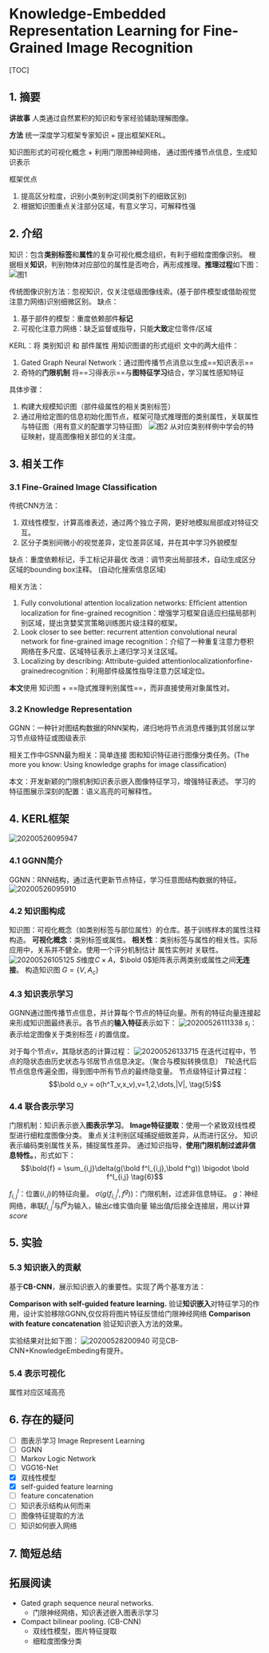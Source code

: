# Knowledge-Embedded Representation Learning for Fine-Grained Image Recognition

[TOC]

## 1. 摘要

**讲故事** 人类通过自然累积的知识和专家经验辅助理解图像。

**方法** 统一深度学习框架专家知识 + 提出框架KERL。

知识图形式的可视化概念 + 利用门限图神经网络， 通过图传播节点信息，生成知识表示

框架优点

1. 提高区分粒度，识别小类别判定(同类别下的细致区别)
2. 根据知识图重点关注部分区域，有意义学习，可解释性强

## 2. 介绍

知识：包含**类别标签**和**属性**的复杂可视化概念组织，有利于细粒度图像识别。
根据相关**知识**，判别物体对应部位的属性是否吻合，再形成推理。**推理过程**如下图：
![图1](https://raw.githubusercontent.com/bysen32/PicGo/master/Snipaste_2020-05-25_10-05-42.jpg)

传统图像识别方法：忽视知识，仅关注低级图像线索。(基于部件模型或借助视觉注意力网络)识别细微区别。
缺点：

1. 基于部件的模型：重度依赖部件**标记**
2. 可视化注意力网络：缺乏监督或指导，只能**大致**定位零件/区域

KERL：将 类别知识 和 部件属性 用知识图谱的形式组织
文中的两大组件：

1. Gated Graph Neural Network：通过图传播节点消息以生成==知识表示==
2. 奇特的**门限机制** 将==习得表示==与**图特征学习**结合，学习属性感知特征

具体步骤：

1. 构建大规模知识图（部件级属性的相关类别标签）
2. 通过用给定图的信息初始化图节点，框架可隐式推理图的类别属性，关联属性与特征图（用有意义的配置学习特征图）
![图2](https://raw.githubusercontent.com/bysen32/PicGo/master/Snipaste_2020-05-25_13-48-51.jpg)
从对应类别样例中学会的特征映射，提高图像相关部位的关注度。

## 3. 相关工作

### 3.1 Fine-Grained Image Classification

传统CNN方法：

1. 双线性模型，计算高维表述，通过两个独立子网，更好地模拟局部成对特征交互。
2. 区分子类别间微小的视觉差异，定位差异区域，并在其中学习外貌模型

缺点：重度依赖标记，手工标记非最优
改进：调节突出局部技术，自动生成区分区域的bounding box注释。 (自动化搜索信息区域)

相关方法：

1. Fully convolutional attention localization networks: Efﬁcient attention localization for ﬁne-grained recognition：增强学习框架自适应扫描局部判别区域，提出贪婪奖赏策略训练图片级注释的框架。
2. Look closer to see better: recurrent attention convolutional neural network for ﬁne-grained image recognition：介绍了一种重复注意力卷积网络在多尺度、区域特征表示上递归学习关注区域。
3. Localizing by describing: Attribute-guided attentionlocalizationforﬁne-grainedrecognition：利用部件级属性指导注意力区域定位。

**本文**使用 知识图 + ==隐式推理判别属性==，而非直接使用对象属性对。

### 3.2 Knowledge Representation

GGNN：一种针对图结构数据的RNN架构，递归地将节点消息传播到其邻居以学习节点级特征或图级表示

相关工作中GSNN最为相关：简单连接 图和知识特征进行图像分类任务。(The more you know: Using knowledge graphs for image classiﬁcation)

本文：开发新颖的门限机制知识表示嵌入图像特征学习，增强特征表述。
学习的特征图展示深刻的配置：语义高亮的可解释性。

## 4. KERL框架

![20200526095947](https://raw.githubusercontent.com/bysen32/PicGo/master/20200526095947.png)

### 4.1 GGNN简介

GGNN：RNN结构，通过迭代更新节点特征，学习任意图结构数据的特征。
![20200526095910](https://raw.githubusercontent.com/bysen32/PicGo/master/20200526095910.png)

### 4.2 知识图构成

知识图：可视化概念（如类别标签与部位属性）的仓库。基于训练样本的属性注释构造。
**可视化概念**：类别标签或属性。
**相关性**：类别标签与属性的相关性。实际应用中，关系并不健全。使用一个评分机制估计 属性实例对 关联性。
![20200526105125](https://raw.githubusercontent.com/bysen32/PicGo/master/20200526105125.png)
$S$维度$C \times A$，$\bold 0$矩阵表示两类别或属性之间**无连接**。
构造知识图 $G = \{V, A_c\}$

### 4.3 知识表示学习

GGNN通过图传播节点信息，并计算每个节点的特征向量。所有的特征向量连接起来形成知识图最终表示。各节点的**输入特征**表示如下：
![20200526111338](https://raw.githubusercontent.com/bysen32/PicGo/master/20200526111338.png)
$s_i$：表示给定图像关于类别标签 $i$ 的置信度。

对于每个节点$v$，其隐状态的计算过程：
![20200526133715](https://raw.githubusercontent.com/bysen32/PicGo/master/20200526133715.png)
在迭代过程中，节点的隐状态由历史状态与邻居节点信息决定。（聚合与模拟转换信息）
$T$轮迭代后节点信息传遍全图，得到图中所有节点的最终隐变量。
节点级特征计算过程：
$$\bold o_v = o(h^T_v,x_v),v=1,2,\dots,|V|, \tag{5}$$

### 4.4 联合表示学习

门限机制：知识表示嵌入**图表示学习**。
**Image特征提取**：使用一个紧致双线性模型进行细粒度图像分类。
重点关注判别区域捕捉细致差异，从而进行区分。
知识表示编码类别属性关系，捕捉属性差异。
通过知识指导，**使用门限机制过滤非信息特性。**，形式如下：$$\bold{f} = \sum_{i,j}\delta(g(\bold f^I_{i,j},\bold f^g)) \bigodot \bold f^I_{i,j} \tag{6}$$

$f^I_{i,j}$：位置$(i,j)$的特征向量。
$\sigma(g(f^I_{i,j},f^g))$：门限机制，过滤非信息特征。
$g$：神经网络，串联$f^I_{i,j}$与$f^g$为输入，输出$c$维实值向量
输出值$f$后接全连接层，用以计算$score$

## 5. 实验

### 5.3 知识嵌入的贡献

基于**CB-CNN**，展示知识嵌入的重要性。实现了两个基准方法：

**Comparison with self-guided feature learning.**
验证**知识嵌入**对特征学习的作用，设计实验移除GGNN,仅仅将将图片特征反馈给门限神经网络
**Comparison with feature concatenation**
验证知识嵌入方法的效果。

实验结果对比如下图：
![20200528200940](https://raw.githubusercontent.com/bysen32/PicGo/master/20200528200940.png)
可见CB-CNN+KnowledgeEmbeding有提升。

### 5.4 表示可视化

属性对应区域高亮

## 6. 存在的疑问

- [ ] 图表示学习 Image Represent Learning
- [ ] GGNN
- [ ] Markov Logic Network
- [ ] VGG16-Net
- [x] 双线性模型
- [x] self-guided feature learning
- [ ] feature concatenation
- [ ] 知识表示结构从何而来
- [ ] 图像特征提取的方法
- [ ] 知识如何嵌入网络

## 7. 简短总结

## 拓展阅读

- Gated graph sequence neural networks.
  - 门限神经网络，知识表述嵌入图表示学习
- Compact bilinear pooling. (CB-CNN)
  - 双线性模型，图片特征提取
  - 细粒度图像分类
